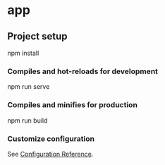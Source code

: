 # app

## Project setup

npm install

### Compiles and hot-reloads for development

npm run serve

### Compiles and minifies for production

npm run build

### Customize configuration

See [Configuration Reference](https://cli.vuejs.org/config/).
